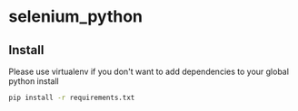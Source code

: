 # selenium_python

## Install

Please use virtualenv if you don't want to add dependencies to your global python install

```bash
pip install -r requirements.txt
```
